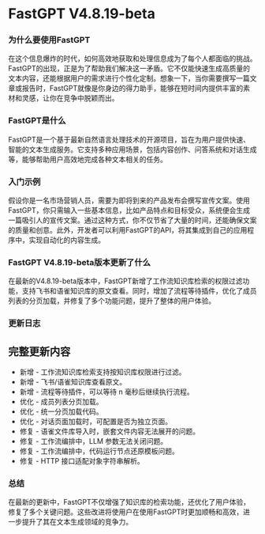 # FastGPT V4.8.19-beta
### 为什么要使用FastGPT

在这个信息爆炸的时代，如何高效地获取和处理信息成为了每个人都面临的挑战。FastGPT的出现，正是为了帮助我们解决这一矛盾。它不仅能快速生成高质量的文本内容，还能根据用户的需求进行个性化定制。想象一下，当你需要撰写一篇文章或报告时，FastGPT就像是你身边的得力助手，能够在短时间内提供丰富的素材和灵感，让你在竞争中脱颖而出。

### FastGPT是什么

FastGPT是一个基于最新自然语言处理技术的开源项目，旨在为用户提供快速、智能的文本生成服务。它支持多种应用场景，包括内容创作、问答系统和对话生成等，能够帮助用户高效地完成各种文本相关的任务。

### 入门示例

假设你是一名市场营销人员，需要为即将到来的产品发布会撰写宣传文案。使用FastGPT，你只需输入一些基本信息，比如产品特点和目标受众，系统便会生成一篇吸引人的宣传文案。通过这种方式，你不仅节省了大量的时间，还能确保文案的质量和创意。此外，开发者可以利用FastGPT的API，将其集成到自己的应用程序中，实现自动化的内容生成。

### FastGPT V4.8.19-beta版本更新了什么

在最新的V4.8.19-beta版本中，FastGPT新增了工作流知识库检索的权限过滤功能，支持飞书和语雀知识库的原文查看。同时，增加了流程等待插件，优化了成员列表的分页加载，并修复了多个功能问题，提升了整体的用户体验。

### 更新日志

## 完整更新内容
- 新增 - 工作流知识库检索支持按知识库权限进行过滤。
- 新增 - 飞书/语雀知识库查看原文。
- 新增 - 流程等待插件，可以等待 n 毫秒后继续执行流程。
- 优化 - 成员列表分页加载。
- 优化 - 统一分页加载代码。
- 优化 - 对话页面加载时，可配置是否为独立页面。
- 修复 - 语雀文件库导入时，嵌套文件内容无法展开的问题。
- 修复 - 工作流编排中，LLM 参数无法关闭问题。
- 修复 - 工作流编排中，代码运行节点还原模板问题。
- 修复 - HTTP 接口适配对象字符串解析。

### 总结

在最新的更新中，FastGPT不仅增强了知识库的检索功能，还优化了用户体验，修复了多个关键问题。这些改进将使用户在使用FastGPT时更加顺畅和高效，进一步提升了其在文本生成领域的竞争力。